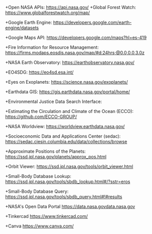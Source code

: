 +Open NASA APIs: https://api.nasa.gov/
+Global Forest Watch: https://www.globalforestwatch.org/map/

+Google Earth Engine: https://developers.google.com/earth-engine/datasets

+Google Maps API: https://developers.google.com/maps?hl=es-419

+Fire Information for Resource Management: https://firms.modaps.eosdis.nasa.gov/map/#d:24hrs;@0.0,0.0,3.0z

+NASA Earth Observatory: https://earthobservatory.nasa.gov/

+EO4SDG: https://eo4sd.esa.int/

+Eyes on Exoplanets: https://science.nasa.gov/exoplanets/

+Earthdata GIS: https://gis.earthdata.nasa.gov/portal/home/

+Environmental Justice Data Search Interface:

+Estimating the Circulation and Climate of the Ocean (ECCO):
https://github.com/ECCO-GROUP/

+NASA Worldview:
https://worldview.earthdata.nasa.gov/

+Socioeconomic Data and Applications Center (sedac):
https://sedac.ciesin.columbia.edu/data/collections/browse

+Approximate Positions of the Planets:
https://ssd.jpl.nasa.gov/planets/approx_pos.html

+Orbit Viewer:
https://ssd.jpl.nasa.gov/tools/orbit_viewer.html

+Small-Body Database Lookup:
https://ssd.jpl.nasa.gov/tools/sbdb_lookup.html#/?sstr=eros

+Small-Body Database Query:
https://ssd.jpl.nasa.gov/tools/sbdb_query.html#!#results

+NASA's Open Data Portal
https://data.nasa.govdata.nasa.gov

+Tinkercad
https://www.tinkercad.com/

+Canva
https://www.canva.com/

